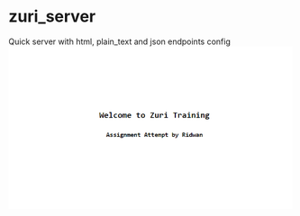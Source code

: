 # zuri_server
Quick server with html, plain_text and json endpoints config
![html_endpoint](/html.png)
